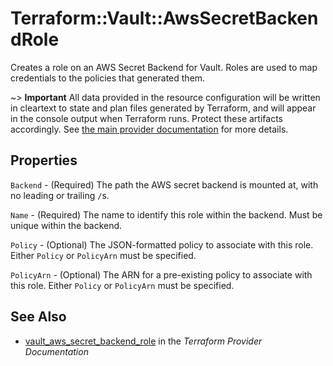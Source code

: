 # Terraform::Vault::AwsSecretBackendRole

Creates a role on an AWS Secret Backend for Vault. Roles are
used to map credentials to the policies that generated them.

~> **Important** All data provided in the resource configuration will be
written in cleartext to state and plan files generated by Terraform, and
will appear in the console output when Terraform runs. Protect these
artifacts accordingly. See
[the main provider documentation](../index.html)
for more details.

## Properties

`Backend` - (Required) The path the AWS secret backend is mounted at,
with no leading or trailing `/`s.

`Name` - (Required) The name to identify this role within the backend.
Must be unique within the backend.

`Policy` - (Optional) The JSON-formatted policy to associate with this
role. Either `Policy` or `PolicyArn` must be specified.

`PolicyArn` - (Optional) The ARN for a pre-existing policy to associate
with this role. Either `Policy` or `PolicyArn` must be specified.


## See Also

* [vault_aws_secret_backend_role](https://www.terraform.io/docs/providers/vault/r/aws_secret_backend_role.html) in the _Terraform Provider Documentation_